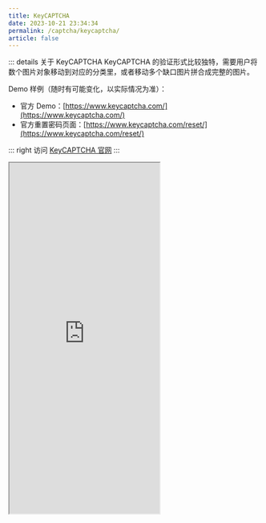 ```yaml
---
title: KeyCAPTCHA
date: 2023-10-21 23:34:34
permalink: /captcha/keycaptcha/
article: false
---
```


::: details 关于 KeyCAPTCHA
KeyCAPTCHA 的验证形式比较独特，需要用户将数个图片对象移动到对应的分类里，或者移动多个缺口图片拼合成完整的图片。
<br>

Demo 样例（随时有可能变化，以实际情况为准）：
<br>

- 官方 Demo：[https://www.keycaptcha.com/](https://www.keycaptcha.com/)
- 官方重置密码页面：[https://www.keycaptcha.com/reset/](https://www.keycaptcha.com/reset/)<Badge text="本页使用" type="error" vertical="middle"/>

::: right
访问 [KeyCAPTCHA 官网](https://www.keycaptcha.com/)
:::

<iframe src="https://www.keycaptcha.com/reset/" height="700px" scrolling="no"></iframe>
